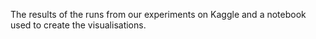 The results of the runs from our experiments on Kaggle and a notebook used to create the visualisations.
